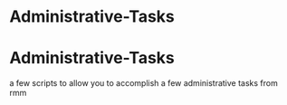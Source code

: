 # Administrative-Tasks
# Administrative-Tasks
a few scripts to allow you to accomplish a few administrative tasks from rmm 
